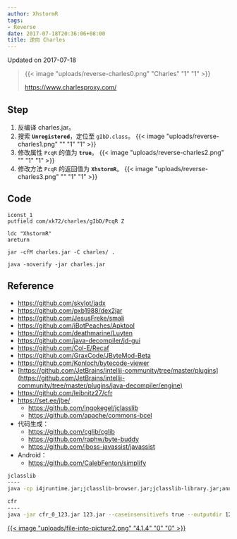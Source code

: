 ```yaml
---
author: XhstormR
tags:
- Reverse
date: 2017-07-18T20:36:06+08:00
title: 逆向 Charles
---
```


<!--more-->

Updated on 2017-07-18

> {{< image "uploads/reverse-charles0.png" "Charles" "1" "1" >}}
>
> https://www.charlesproxy.com/

## Step
1. 反编译 charles.jar。
2. 搜索 **`Unregistered`**，定位至 `gIbD.class`。
{{< image "uploads/reverse-charles1.png" "" "1" "1" >}}
3. 修改属性 `PcqR` 的值为 **`true`**。
{{< image "uploads/reverse-charles2.png" "" "1" "1" >}}
4. 修改方法 `PcqR` 的返回值为 **`XhstormR`**。
{{< image "uploads/reverse-charles3.png" "" "1" "1" >}}

## Code
```
iconst_1
putfield com/xk72/charles/gIbD/PcqR Z
```

```
ldc "XhstormR"
areturn
```

```
jar -cfM charles.jar -C charles/ .
```

```
java -noverify -jar charles.jar
```

## Reference
* https://github.com/skylot/jadx
* https://github.com/pxb1988/dex2jar
* https://github.com/JesusFreke/smali
* https://github.com/iBotPeaches/Apktool
* https://github.com/deathmarine/Luyten
* https://github.com/java-decompiler/jd-gui
* https://github.com/Col-E/Recaf
* https://github.com/GraxCode/JByteMod-Beta
* https://github.com/Konloch/bytecode-viewer
* [https://github.com/JetBrains/intellij-community/tree/master/plugins](https://github.com/JetBrains/intellij-community/tree/master/plugins/java-decompiler/engine)
* https://github.com/leibnitz27/cfr
* https://set.ee/jbe/
  * https://github.com/ingokegel/jclasslib
  * https://github.com/apache/commons-bcel
* 代码生成：
  * https://github.com/cglib/cglib
  * https://github.com/raphw/byte-buddy
  * https://github.com/jboss-javassist/javassist
* Android：
  * https://github.com/CalebFenton/simplify

```bash
jclasslib
----
java -cp i4jruntime.jar;jclasslib-browser.jar;jclasslib-library.jar;annotations-13.0.jar;kotlin-stdlib-1.1.50.jar;kotlinx.dom-0.0.10.jar;miglayout-core-5.0.jar;miglayout-swing-5.0.jar; org.gjt.jclasslib.browser.BrowserApplication

cfr
----
java -jar cfr_0_123.jar 123.jar --caseinsensitivefs true --outputdir 123
```

[{{< image "uploads/file-into-picture2.png" "4.1.4" "0" "0" >}}](http://ww4.sinaimg.cn/large/a15b4afely1fhpf98jnuxj203k03k4r4)
